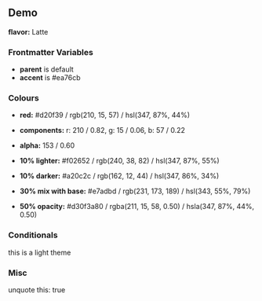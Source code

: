 ## Demo

**flavor:** Latte

### Frontmatter Variables

- **parent** is default
- **accent** is #ea76cb

### Colours

- **red:**                #d20f39 / rgb(210, 15, 57) / hsl(347, 87%, 44%)
- **components:**         r: 210 / 0.82, g: 15 / 0.06, b: 57 / 0.22
- **alpha:**              153 / 0.60
- **10% lighter:**        #f02652 / rgb(240, 38, 82) / hsl(347, 87%, 55%)
- **10% darker:**         #a20c2c / rgb(162, 12, 44) / hsl(347, 86%, 34%)

- **30% mix with base:**  #e7adbd / rgb(231, 173, 189) / hsl(343, 55%, 79%)

- **50% opacity:**        #d30f3a80 / rgba(211, 15, 58, 0.50) / hsla(347, 87%, 44%, 0.50)

### Conditionals

this is a light theme

### Misc

unquote this: true